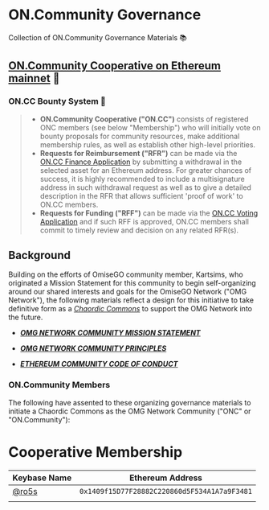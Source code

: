 # ON.Community Governance
Collection of ON.Community Governance Materials 📚

## [ON.Community Cooperative on Ethereum mainnet](https://mainnet.aragon.org/#/oncommunity.aragonid.eth) 🦅 
### ON.CC Bounty System 💸
>* **ON.Community Cooperative ("ON.CC")** consists of registered ONC members (see below "Membership") who will initially vote on bounty proposals for community resources, make additional membership rules, as well as establish other high-level priorities.
>* **Requests for Reimbursement ("RFR")** can be made via the [ON.CC Finance Application](https://mainnet.aragon.org/#/oncommunity.aragonid.eth/0x68db69930aefb0277384865ae92c2cd1acc87145) by submitting a withdrawal in the selected asset for an Ethereum address. For greater chances of success, it is highly recommended to include a multisignature address in such withdrawal request as well as to give a detailed description in the RFR that allows sufficient 'proof of work' to ON.CC members.
>* **Requests for Funding ("RFF")** can be made via the [ON.CC Voting Application](https://mainnet.aragon.org/#/oncommunity.aragonid.eth/0xae974ac35f728a51a8b685dda53c675116b2a76b) and if such RFF is approved, ON.CC members shall commit to timely review and decision on any related RFR(s).

## Background

Building on the efforts of OmiseGO community member, Kartsims, who originated a Mission Statement for this community to begin self-organizing around our shared interests and goals for the OmiseGO Network ("OMG Network"), the following materials reflect a design for this  initiative to take definitive form as a *[Chaordic Commons](http://www.chaordic.org/)* to support the OMG Network into the future.

* ***[OMG NETWORK COMMUNITY MISSION STATEMENT](.github/Governance/Materials/Mission_Statement.md)*** 

* ***[OMG NETWORK COMMUNITY PRINCIPLES](.github/Governance/Materials/Principles.md)***

* ***[ETHEREUM COMMUNITY CODE OF CONDUCT](.github/Governance/Materials/Code_of_Conduct.md)***

### ON.Community Members
The following have assented to these organizing governance materials to initiate a Chaordic Commons as the OMG Network Community ("ONC" or "ON.Community"):

# Cooperative Membership
| Keybase Name | Ethereum Address |
|----------|:-------------:|
| [@ro5s](https://keybase.io/ro5s) | `0x1409f15D77F28882C220860d5F534A1A7a9F3481` |
| | |
